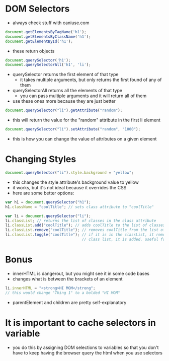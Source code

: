 # DOM Selectors
- always check stuff with caniuse.com
```js
document.getElementsByTagName('h1');
document.getElementsByClassName('h1');
document.getElementById('h1');
```
- these return objects
```js
document.querySelector('h1');
document.querySelectorAll('h1', 'li');
```
- querySelector returns the first element of that type
    - it takes multiple arguments, but only returns the first found of any of them
- querySelectorAll returns all the elements of that type
    - you can pass multiple arguments and it will return all of them
- use these ones more because they are just better
```js
document.querySelector("li").getAttribute("random");
```
- this will return the value for the "random" attribute in the first li element
```js
document.querySelector("li").setAttribute("random", "1000");
```
- this is how you can change the value of attributes on a given element

# Changing Styles

```js
document.querySelector("li").style.background = "yellow";
```
- this changes the style attribute's background value to yellow
- it works, but it's not ideal because it overrides the CSS
- here are some better options:
```js
var h1 = document.querySelector("h1");
h1.className = "coolTitle"; // sets class attribute to "coolTitle"

var li = document.querySelector("li");
li.classList; // returns the list of classes in the class attribute
li.classList.add("coolTitle"); // adds coolTitle to the list of classes
li.classList.remove("coolTitle"); // removes coolTitle from the list of classes
li.classList.toggle("coolTitle"); // if it is in the classList, it removes it. if it is NOT in the
                                  // class list, it is added. useful for turning things on or off
```

# Bonus

- innerHTML is dangerout, but you might see it in some code bases
- changes what is between the brackets of an element
```js
li.innerHTML = "<strong>HI MOM</strong";
// this would change "Thing 1" to a bolded "HI MOM"
```
- parentElement and children are pretty self-explanatory

# It is important to cache selectors in variable
- you do this by assigning DOM selections to variables so that you don't have to keep having the browser query the html when you use selectors